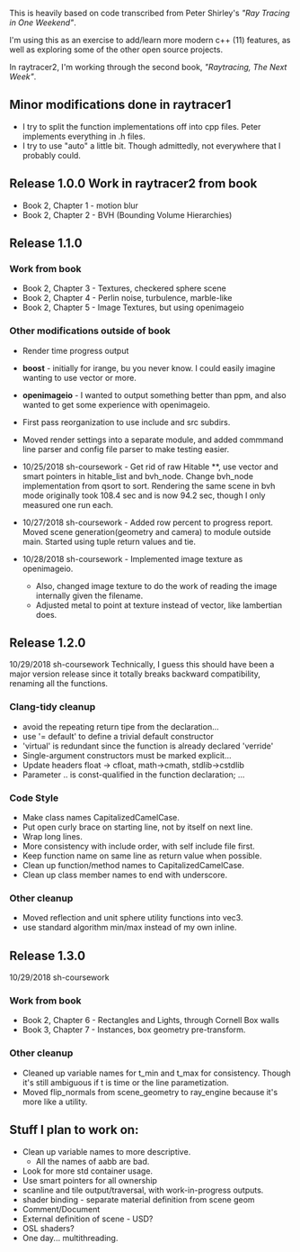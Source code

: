 
This is heavily based on code transcribed from
Peter Shirley's *"Ray Tracing in One Weekend"*.

I'm using this as an exercise to add/learn more modern c++ (11) features,
as well as exploring some of the other open source projects.

In raytracer2, I'm working through the second book,
*"Raytracing, The Next Week"*.

## Minor modifications done in raytracer1
* I try to split the function implementations off into
   cpp files. Peter implements everything in .h files.
* I try to use "auto" a little bit.  Though admittedly,
  not everywhere that I probably could.

## Release 1.0.0 Work in raytracer2 from book
* Book 2, Chapter 1 - motion blur
* Book 2, Chapter 2 - BVH (Bounding Volume Hierarchies)

## Release 1.1.0
### Work from book
* Book 2, Chapter 3 - Textures, checkered sphere scene
* Book 2, Chapter 4 - Perlin noise, turbulence, marble-like
* Book 2, Chapter 5 - Image Textures, but using openimageio

### Other modifications outside of book
* Render time progress output
* **boost** - initially for irange, bu you never know.
  I could easily imagine wanting to use vector or more.
* **openimageio** - I wanted to output something better than ppm,
  and also wanted to get some experience with openimageio.
* First pass reorganization to use include and src subdirs.
* Moved render settings into a separate module, and added
  commmand line parser and config file parser to make testing easier.

* 10/25/2018 sh-coursework - Get rid of raw Hitable **,
  use vector and smart pointers in hitable_list and bvh_node.
  Change bvh_node implementation from qsort to sort.
  Rendering the same scene in bvh mode
  originally took 108.4 sec and is now 94.2 sec, though I only
  measured one run each.
* 10/27/2018 sh-coursework - Added row percent to progress report.
  Moved scene generation(geometry and camera) to module outside
  main. Started using tuple return values and tie.
* 10/28/2018 sh-coursework - Implemented image texture as openimageio.
    * Also, changed image texture to do the work of reading the image
      internally given the filename.
    * Adjusted metal to point at texture instead of vector,
      like lambertian does.

## Release 1.2.0
10/29/2018 sh-coursework
Technically, I guess this should have been a major version release since it
totally breaks backward compatibility, renaming all the functions.
### Clang-tidy cleanup
* avoid the repeating return tipe from the declaration...
* use '= default' to define a trivial default constructor
* 'virtual' is redundant since the function is already declared 'verride'
* Single-argument constructors must be marked explicit...
* Update headers float -> cfloat, math->cmath, stdlib->cstdlib
* Parameter .. is const-qualified in the function declaration; ...
### Code Style
* Make class names CapitalizedCamelCase.
* Put open curly brace on starting line, not by itself on next line.
* Wrap long lines.
* More consistency with include order, with self include file first.
* Keep function name on same line as return value when possible.
* Clean up function/method names to CapitalizedCamelCase.
* Clean up class member names to end with underscore.
### Other cleanup
* Moved reflection and unit sphere utility functions into vec3.
* use standard algorithm min/max instead of my own inline.

## Release 1.3.0
10/29/2018 sh-coursework
### Work from book
* Book 2, Chapter 6 - Rectangles and Lights, through Cornell Box walls
* Book 3, Chapter 7 - Instances, box geometry pre-transform.
### Other cleanup
* Cleaned up variable names for t_min and t_max for consistency.
  Though it's still ambiguous if t is time or the line parametization.
* Moved flip_normals from scene_geometry to ray_engine because it's more
  like a utility.


## Stuff I plan to work on:
* Clean up variable names to more descriptive.
  * All the names of aabb are bad.
* Look for more std container usage.
* Use smart pointers for all ownership
* scanline and tile output/traversal, with work-in-progress outputs.
* shader binding - separate material definition from scene geom
* Comment/Document
* External definition of scene - USD?
* OSL shaders?
* One day... multithreading.


